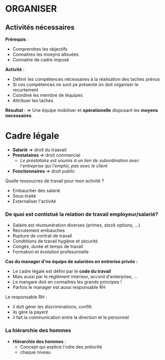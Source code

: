 # ORGANISER

## Activités nécessaires

**Prérequis** :
- Comprendres les objectifs
- Connaitres les moeyns allouées
- Connaitre de cadre imposé

**Activité** :
- Définir les compétences nécessaires à la réalisation des taches prévus
- Si ces compétences ne sont ps présente on doit organiser le recurtement
- Coordiné les membre de léquipes
- Attribuer les taches

**Résultat** :
=> Une équipe mobiliser et **opérationelle** disposant les **moyens necessaires**.



# Cadre légale

- **Salarié** => droit du traavail
- **Prestataires** => droit commercial
	- *Le prestataire est soumis à un lien de subordination avec l'entreprise qui l'emploi, pas avec le client*
- **Fonctionnaires** => droit public

Quelle ressoucres de travail pour mon activité ?
- Embaucher des salarié
- Sous-traité
- Externaliser l'activité


### De quoi est contistué la relation de travail employeur/salarié?

- Salaire est réumunération diverses (primes, stock options, ...)
- Recrutement embauches
- Rupture de contrat de travail
- Condtitions de travail hygiène et sécurité
- Congés, durée et temps de travail
- Formation et évolution profesonnelle


**Cas du manager d'ne équipe de salariées en entrerise privée :**
- Le cadre légale est défini par le **code du travail**
- Mais aussi par le réglément interieur, accord d'enterprise, ...
- Le mangare doit en connaitres les grands principes !
- Parfois le manager est aussi responsable RH

Le responsable RH :
- il doit gérer les discriminations, conflit
- ils gère la payent
- il fait la communication entre la direction et le personnel

### La hiérarchie des hommes

- **Hiérarchie des hommes** :
	- Concept qui explice l'odre des préiorité
	- chaque niveau




